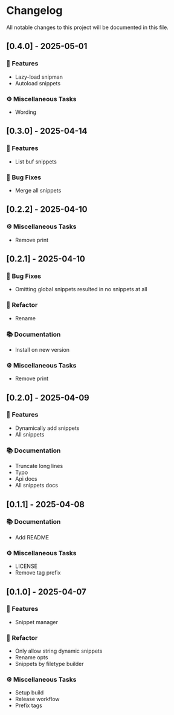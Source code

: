 # Changelog

All notable changes to this project will be documented in this file.

## [0.4.0] - 2025-05-01

### 🚀 Features

- Lazy-load snipman
- Autoload snippets

### ⚙️ Miscellaneous Tasks

- Wording

## [0.3.0] - 2025-04-14

### 🚀 Features

- List buf snippets

### 🐛 Bug Fixes

- Merge all snippets

## [0.2.2] - 2025-04-10

### ⚙️ Miscellaneous Tasks

- Remove print

## [0.2.1] - 2025-04-10

### 🐛 Bug Fixes

- Omitting global snippets resulted in no snippets at all

### 🚜 Refactor

- Rename

### 📚 Documentation

- Install on new version

### ⚙️ Miscellaneous Tasks

- Remove print

## [0.2.0] - 2025-04-09

### 🚀 Features

- Dynamically add snippets
- All snippets

### 📚 Documentation

- Truncate long lines
- Typo
- Api docs
- All snippets docs

## [0.1.1] - 2025-04-08

### 📚 Documentation

- Add README

### ⚙️ Miscellaneous Tasks

- LICENSE
- Remove tag prefix

## [0.1.0] - 2025-04-07

### 🚀 Features

- Snippet manager

### 🚜 Refactor

- Only allow string dynamic snippets
- Rename opts
- Snippets by filetype builder

### ⚙️ Miscellaneous Tasks

- Setup build
- Release workflow
- Prefix tags

<!-- generated by git-cliff -->
